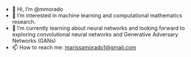 - 👋 Hi, I’m @mmorado
- 👀 I’m interested in machine learning and computational mathematics research.
- 🌱 I’m currently learning about neural networks and looking forward to exploring convolutional neural networks and Generative Adversary Networks (GANs)
- 📫 How to reach me: marissamorado1@gmail.com

<!---
mmorado/mmorado is a ✨ special ✨ repository because its `README.md` (this file) appears on your GitHub profile.
You can click the Preview link to take a look at your changes.
--->
